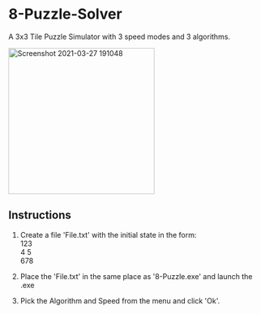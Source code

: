 # 8-Puzzle-Solver
A 3x3 Tile Puzzle Simulator with 3 speed modes and 3 algorithms.

<img width="288" alt="Screenshot 2021-03-27 191048" src="https://user-images.githubusercontent.com/60568107/112723621-5c525080-8f31-11eb-8c77-10e1b2d43b46.png">


## Instructions
1. Create a file 'File.txt' with the initial state in the form:<br/>
123<br/>
4 5<br/>
678

2. Place the 'File.txt' in the same place as '8-Puzzle.exe' and launch the .exe
3. Pick the Algorithm and Speed from the menu and click 'Ok'.
